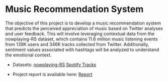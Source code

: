 
# Music Recommendation System

The objective of this project is to develop a music recommendation system that predicts the
perceived appreciation of music based on Twitter analyses and user feedback. This will
involve leveraging contextual data from the nowplaying-RS dataset, which contains 11.6
million music listening events from 139K users and 346K tracks collected from Twitter.
Additionally, sentiment values associated with hashtags will be analyzed to understand the
emotional context.

- Datasets:
[nowplaying-RS](https://www.kaggle.com/datasets/chelseapower/nowplayingrs)
[Spotify Tracks](https://www.kaggle.com/datasets/maharshipandya/-spotify-tracks-dataset)


- Project report is available here:
  [Report](https://github.com/cnsarp/Music_recommendation/tree/main/reports/Final%20Report.pdf)
